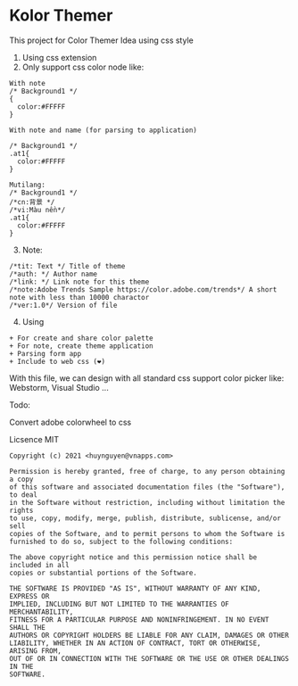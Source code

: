 # Kolor Themer


This project for Color Themer Idea using css style
1. Using css extension
2. Only support css color node like:

```  
With note
/* Background1 */
{
  color:#FFFFF
}

With note and name (for parsing to application)

/* Background1 */
.at1{
  color:#FFFFF
}

Mutilang:
/* Background1 */
/*cn:背景 */
/*vi:Màu nền*/
.at1{
  color:#FFFFF
}

```

3. Note:
```
/*tit: Text */ Title of theme
/*auth: */ Author name
/*link: */ Link note for this theme
/*note:Adobe Trends Sample https://color.adobe.com/trends*/ A short note with less than 10000 charactor
/*ver:1.0*/ Version of file
```
4. Using
```
+ For create and share color palette
+ For note, create theme application
+ Parsing form app
+ Include to web css (❤)
```

With this file, we can design with all standard css support color picker like: Webstorm, Visual Studio ... 

Todo:

Convert adobe colorwheel to css


Licsence MIT

```
Copyright (c) 2021 <huynguyen@vnapps.com>

Permission is hereby granted, free of charge, to any person obtaining a copy
of this software and associated documentation files (the "Software"), to deal
in the Software without restriction, including without limitation the rights
to use, copy, modify, merge, publish, distribute, sublicense, and/or sell
copies of the Software, and to permit persons to whom the Software is
furnished to do so, subject to the following conditions:

The above copyright notice and this permission notice shall be included in all
copies or substantial portions of the Software.

THE SOFTWARE IS PROVIDED "AS IS", WITHOUT WARRANTY OF ANY KIND, EXPRESS OR
IMPLIED, INCLUDING BUT NOT LIMITED TO THE WARRANTIES OF MERCHANTABILITY,
FITNESS FOR A PARTICULAR PURPOSE AND NONINFRINGEMENT. IN NO EVENT SHALL THE
AUTHORS OR COPYRIGHT HOLDERS BE LIABLE FOR ANY CLAIM, DAMAGES OR OTHER
LIABILITY, WHETHER IN AN ACTION OF CONTRACT, TORT OR OTHERWISE, ARISING FROM,
OUT OF OR IN CONNECTION WITH THE SOFTWARE OR THE USE OR OTHER DEALINGS IN THE
SOFTWARE.
